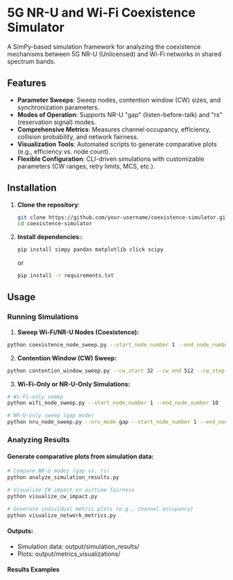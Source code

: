 # 5G NR-U and Wi-Fi Coexistence Simulator

A SimPy-based simulation framework for analyzing the coexistence mechanisms between 5G NR-U (Unlicensed) and Wi-Fi networks in shared spectrum bands.

## Features

- **Parameter Sweeps**: Sweep nodes, contention window (CW) sizes, and synchronization parameters.
- **Modes of Operation**: Supports NR-U "gap" (listen-before-talk) and "rs" (reservation signal) modes.
- **Comprehensive Metrics**: Measures channel occupancy, efficiency, collision probability, and network fairness.
- **Visualization Tools**: Automated scripts to generate comparative plots (e.g., efficiency vs. node count).
- **Flexible Configuration**: CLI-driven simulations with customizable parameters (CW ranges, retry limits, MCS, etc.).

## Installation

1. **Clone the repository**:
   ```bash
   git clone https://github.com/your-username/coexistence-simulator.git
   cd coexistence-simulator
   
2. **Install dependencies:**:
   ```bash
   pip install simpy pandas matplotlib click scipy
   ```
   or

   ```bash
   pip install -r requirements.txt

## Usage

### Running Simulations

1. **Sweep Wi-Fi/NR-U Nodes (Coexistence):**
```bash
python coexistence_node_sweep.py --start_node_number 1 --end_node_number 10 --nru_mode gap --min_sync_slot_desync 0 --max_sync_slot_desync 1000
```

2. **Contention Window (CW) Sweep:**
```bash
python contention_window_sweep.py --cw_start 32 --cw_end 512 --cw_step 48 --ap_number 2 --gnb_number 2
```

3. **Wi-Fi-Only or NR-U-Only Simulations:**
```bash
# Wi-Fi-only sweep
python wifi_node_sweep.py --start_node_number 1 --end_node_number 10

# NR-U-only sweep (gap mode)
python nru_node_sweep.py --nru_mode gap --start_node_number 1 --end_node_number 10
```
### Analyzing Results
#### Generate comparative plots from simulation data:
```bash
# Compare NR-U modes (gap vs. rs)
python analyze_simulation_results.py

# Visualize CW impact on airtime fairness
python visualize_cw_impact.py

# Generate individual metric plots (e.g., channel occupancy)
python visualize_network_metrics.py
```
#### Outputs:
- Simulation data: output/simulation_results/
- Plots: output/metrics_visualizations/

#### Results Examples
